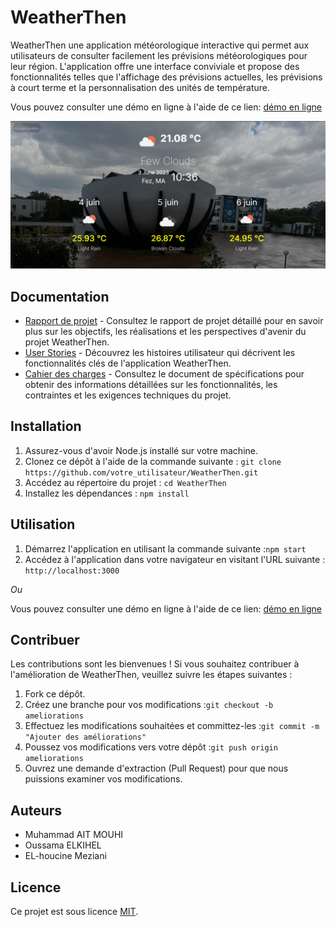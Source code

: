 # WeatherThen

WeatherThen une application météorologique interactive qui permet aux utilisateurs de consulter facilement les prévisions météorologiques pour leur région. L'application offre une interface conviviale et propose des fonctionnalités telles que l'affichage des prévisions actuelles, les prévisions à court terme et la personnalisation des unités de température.


Vous pouvez consulter une démo en ligne à l'aide de ce lien: [démo en ligne](https://weatherthen.netlify.app/)

![Screen Shot](doc/screenshot.png)

## Documentation

- [Rapport de projet](doc/Rapport.pdf) - Consultez le rapport de projet détaillé pour en savoir plus sur les objectifs, les réalisations et les perspectives d'avenir du projet WeatherThen.
- [User Stories](doc/UserStories.pdf) - Découvrez les histoires utilisateur qui décrivent les fonctionnalités clés de l'application WeatherThen.
- [Cahier des charges](doc/CdC.pdf) - Consultez le document de spécifications pour obtenir des informations détaillées sur les fonctionnalités, les contraintes et les exigences techniques du projet.

## Installation

1. Assurez-vous d'avoir Node.js installé sur votre machine.
2. Clonez ce dépôt à l'aide de la commande suivante : `git clone https://github.com/votre_utilisateur/WeatherThen.git`
3. Accédez au répertoire du projet : `cd WeatherThen`
4. Installez les dépendances : `npm install`


## Utilisation

1. Démarrez l'application en utilisant la commande suivante :`npm start`
2. Accédez à l'application dans votre navigateur en visitant l'URL suivante : `http://localhost:3000`

*Ou*

Vous pouvez consulter une démo en ligne à l'aide de ce lien: [démo en ligne](https://weatherthen.netlify.app/)


## Contribuer

Les contributions sont les bienvenues ! Si vous souhaitez contribuer à l'amélioration de WeatherThen, veuillez suivre les étapes suivantes :

1. Fork ce dépôt.
2. Créez une branche pour vos modifications :`git checkout -b ameliorations`
3. Effectuez les modifications souhaitées et committez-les :`git commit -m "Ajouter des améliorations"`
4. Poussez vos modifications vers votre dépôt :`git push origin ameliorations`
5. Ouvrez une demande d'extraction (Pull Request) pour que nous puissions examiner vos modifications.

## Auteurs

- Muhammad AIT MOUHI
- Oussama ELKIHEL
- EL-houcine Meziani

## Licence

Ce projet est sous licence [MIT](LICENSE).
